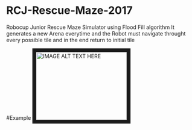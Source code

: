 # RCJ-Rescue-Maze-2017
Robocup Junior Rescue Maze Simulator using Flood Fill algorithm
It generates a new Arena everytime and the Robot must navigate throught every possible tile and in the end return to initial tile

#Example
<a href="http://www.youtube.com/watch?feature=player_embedded&v=YcVQKQEAPis
" target="_blank"><img src="http://img.youtube.com/vi/YcVQKQEAPis/0.jpg" 
alt="IMAGE ALT TEXT HERE" width="240" height="180" border="10" /></a>
